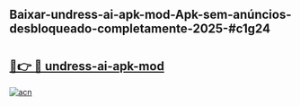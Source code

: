 ## Baixar-undress-ai-apk-mod-Apk-sem-anúncios-desbloqueado-completamente-2025-#c1g24

# <h2><a href="https://ainizakaria.my?title=undress-ai-apk-mod&ref=22M">🔗👉 🔴 undress-ai-apk-mod</a></h2>

[![acn](https://github.com/user-attachments/assets/0f9c940e-d8b0-45ae-aac7-cd30a18b3e1c)](https://ainizakaria.my?title=undress-ai-apk-mod&ref=22M)

